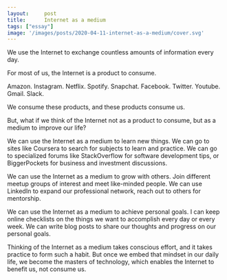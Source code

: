 ```yaml
---
layout:     post
title:      Internet as a medium
tags: ["essay"]
image: '/images/posts/2020-04-11-internet-as-a-medium/cover.svg'
---
```


We use the Internet to exchange countless amounts of information every day.

For most of us, the Internet is a product to consume.

Amazon. Instagram. Netflix. Spotify. Snapchat. Facebook. Twitter. Youtube. Gmail. Slack.

We consume these products, and these products consume us.

But, what if we think of the Internet not as a product to consume, but as a medium to improve our life?

We can use the Internet as a medium to learn new things. We can go to sites like Coursera to search for subjects to learn and practice. We can go to specialized forums like StackOverflow for software development tips, or BiggerPockets for business and investment discussions.

We can use the Internet as a medium to grow with others. Join different meetup groups of interest and meet like-minded people. We can use LinkedIn to expand our professional network, reach out to others for mentorship.

We can use the Internet as a medium to achieve personal goals. I can keep online checklists on the things we want to accomplish every day or every week. We can write blog posts to share our thoughts and progress on our personal goals.

Thinking of the Internet as a medium takes conscious effort, and it takes practice to form such a habit. But once we embed that mindset in our daily life, we become the masters of technology, which enables the Internet to benefit us, not consume us.
